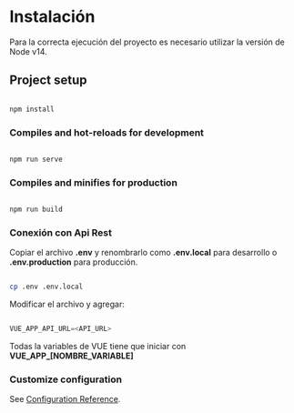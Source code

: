 
# Instalación

Para la correcta ejecución del proyecto es necesario utilizar la versión de Node v14.

## Project setup

```bash

npm install

```

### Compiles and hot-reloads for development

```bash

npm run serve

```

### Compiles and minifies for production

```bash

npm run build

```

### Conexión con Api Rest

Copiar el archivo **.env** y renombrarlo como **.env.local** para desarrollo o **.env.production** para producción.

```bash

cp .env .env.local

```

Modificar el archivo y agregar:

```javascript

VUE_APP_API_URL=<API_URL>

```

Todas la variables de VUE tiene que iniciar con **VUE_APP_[NOMBRE_VARIABLE]**

### Customize configuration

See [Configuration Reference](https://cli.vuejs.org/config/).
